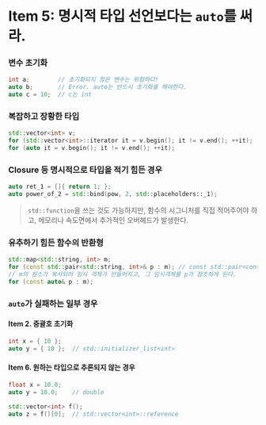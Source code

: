 Item 5: 명시적 타입 선언보다는 `auto`를 써라.
===
### 변수 초기화
```C++
int a;        // 초기화되지 않은 변수는 위험하다!
auto b;       // Error. auto는 반드시 초기화를 해야한다.
auto c = 10;  // c는 int
```

### 복잡하고 장황한 타입
```C++
std::vector<int> v;
for (std::vector<int>::iterator it = v.begin(); it != v.end(); ++it);
for (auto it = v.begin(); it != v.end(); ++it);
```

### Closure 등 명시적으로 타입을 적기 힘든 경우
```C++
auto ret_1 = []{ return 1; };
auto power_of_2 = std::bind(pow, 2, std::placeholders::_1);
```
> `std::function`을 쓰는 것도 가능하지만, 함수의 시그니처를 직접 적어주어야 하고, 메모리나 속도면에서 추가적인 오버헤드가 발생한다.

### 유추하기 힘든 함수의 반환형
```C++
std::map<std::string, int> m;
for (const std::pair<std::string, int>& p : m); // const std::pair<const std::string, int>&가 정확한 반환 타입이다.
// m의 원소가 복사되어 임시 객체가 만들어지고, 그 임시객체를 p가 참조하게 된다.
for (const auto& p : m);
```

### `auto`가 실패하는 일부 경우
#### Item 2. 중괄호 초기화
```C++
int x = { 10 };
auto y = { 10 };  // std::initializer_list<int>
```

#### Item 6. 원하는 타입으로 추론되지 않는 경우
```C++
float x = 10.0;
auto y = 10.0;    // double

std::vector<int> f();
auto z = f()[0];  // std::vector<int>::reference
```
